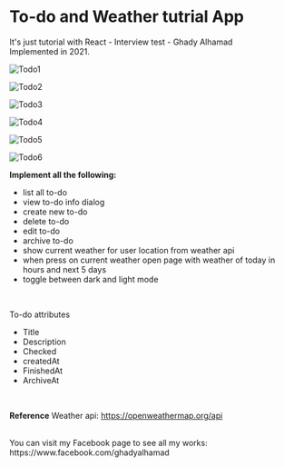 
<h1>To-do and Weather tutrial App </h1> 

It's just tutorial with React - Interview test - Ghady Alhamad  
Implemented in 2021.


![Todo1](../Tutorials/samples/1.PNG?raw=true)


![Todo2](../Tutorials/samples/4.PNG?raw=true)


![Todo3](../Tutorials/samples/3.PNG?raw=true)


![Todo4](../Tutorials/samples/5.PNG?raw=true)


![Todo5](../Tutorials/samples/9.PNG?raw=true)


![Todo6](../Tutorials/samples/10.PNG?raw=true)


<b>Implement all the following: </b>
<ul>
<li>list all to-do</li>
<li>view to-do info dialog</li>
<li>create new to-do</li>
<li>delete to-do</li>
<li>edit to-do</li>
<li>archive to-do</li>
<li>show current weather for user location from weather api</li>
<li>when press on current weather open page with weather of today in hours and next 5 days</li>
<li>toggle between dark and light mode</li>
</ul>
<br/>  
  
To-do attributes
<ul>
<li>Title</li>
<li>Description</li>
<li>Checked</li>
<li>createdAt</li>
<li>FinishedAt</li>
<li>ArchiveAt</li>
</ul>
<br/>  

<b>Reference</b>
Weather api: https://openweathermap.org/api

<br/>  
You can visit my Facebook page to see all my works:
https://www.facebook.com/ghadyalhamad


 


